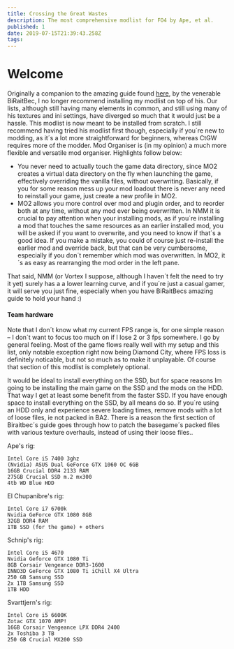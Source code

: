 ```yaml
---
title: Crossing the Great Wastes
description: The most comprehensive modlist for FO4 by Ape, et al.
published: 1
date: 2019-07-15T21:39:43.258Z
tags: 
---
```


# Welcome
Originally a companion to the amazing guide found [here](https://www.nexusmods.com/fallout4/mods/23556/), by the venerable BiRaitBec, I no longer recommend installing my modlist on top of his. Our lists, although still having many elements in common, and still using many of his textures and ini settings, have diverged so much that it would just be a hassle. This modlist is now meant to be installed from scratch. I still recommend having tried his modlist first though, especially if you´re new to modding, as it´s a lot more straightforward for beginners, whereas CtGW requires more of the modder. Mod Organiser is (in my opinion) a much more flexible and versatile mod organiser. Highlights follow below:
- You never need to actually touch the game data directory, since MO2 creates a virtual data directory on the fly when launching the game, effectively overriding the vanilla files, without overwriting. Basically, if you for some reason mess up your mod loadout there is never any need to reinstall your game, just create a new profile in MO2.
- MO2 allows you more control over mod and plugin order, and to reorder both at any time, without any mod ever being overwritten. In NMM it is crucial to pay attention when your installing mods, as if you´re installing a mod that touches the same resources as an earlier installed mod, you will be asked if you want to overwrite, and you need to know if that´s a good idea. If you make a mistake, you could of course just re-install the earlier mod and override back, but that can be very cumbersome, especially if you don´t remember which mod was overwritten. In MO2, it´s as easy as rearranging the mod order in the left pane.

That said, NMM  (or Vortex I suppose, although I haven´t felt the need to try it yet) surely has a a lower learning curve, and if you´re just a casual gamer, it will serve you just fine, especially when you have BiRaitBecs amazing guide to hold your hand :)

#### Team hardware
Note that I don´t know what my current FPS range is, for one simple reason – I don´t want to focus too much on if I lose 2 or 3 fps somewhere. I go by general feeling. Most of the game flows really well with my setup and this list, only notable exception right now being Diamond City, where FPS loss is definitely noticable, but not so much as to make it unplayable. Of course that section of this modlist is completely optional.

It would be ideal to install everything on the SSD, but for space reasons Im going to be installing the main game on the SSD and the mods on the HDD. That way I get at least some benefit from the faster SSD. If you have enough space to install everything on the SSD, by all means do so. If you´re using an HDD only and experience severe loading times, remove mods with a lot of loose files, ie not packed in BA2. There is a reason the first section of Biraitbec´s guide goes through how to patch the basegame´s packed files with various texture overhauls, instead of using their loose files..

Ape's rig:
```
Intel Core i5 7400 3ghz
(Nvidia) ASUS Dual GeForce GTX 1060 OC 6GB
16GB Crucial DDR4 2133 RAM
275GB Crucial SSD m.2 mx300
4tb WD Blue HDD
```

El Chupanibre's rig:
```
Intel Core i7 6700k
Nvidia GeForce GTX 1080 8GB
32GB DDR4 RAM
1TB SSD (for the game) + others
```

Schnip's rig:
```
Intel Core i5 4670
Nvidia Geforce GTX 1080 Ti
8GB Corsair Vengeance DDR3-1600
INNO3D GeForce GTX 1080 Ti iChill X4 Ultra
250 GB Samsung SSD
2x 1TB Samsung SSD
1TB HDD

```

Svarttjern's rig:
```
Intel Core i5 6600K
Zotac GTX 1070 AMP!
16GB Corsair Vengeance LPX DDR4 2400
2x Toshiba 3 TB
250 GB Crucial MX200 SSD
```
